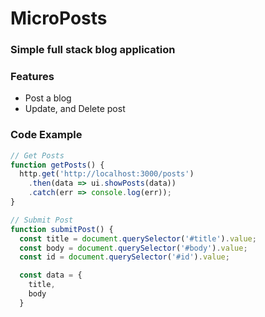 # MicroPosts

### Simple full stack blog application

### Features

- Post a blog
- Update, and Delete post

### Code Example

```javascript
// Get Posts
function getPosts() {
  http.get('http://localhost:3000/posts')
    .then(data => ui.showPosts(data))
    .catch(err => console.log(err));
}

// Submit Post
function submitPost() {
  const title = document.querySelector('#title').value;
  const body = document.querySelector('#body').value;
  const id = document.querySelector('#id').value;

  const data = {
    title,
    body
  }
```
